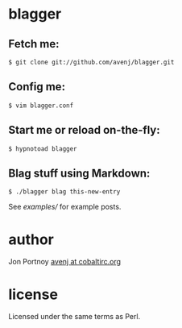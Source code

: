 # blagger

## Fetch me:

    $ git clone git://github.com/avenj/blagger.git

## Config me:

    $ vim blagger.conf

## Start me or reload on-the-fly:

    $ hypnotoad blagger

## Blag stuff using Markdown:

    $ ./blagger blag this-new-entry

See _examples/_ for example posts.

# author

Jon Portnoy [avenj at cobaltirc.org](http://www.cobaltirc.org)

# license
Licensed under the same terms as Perl.
